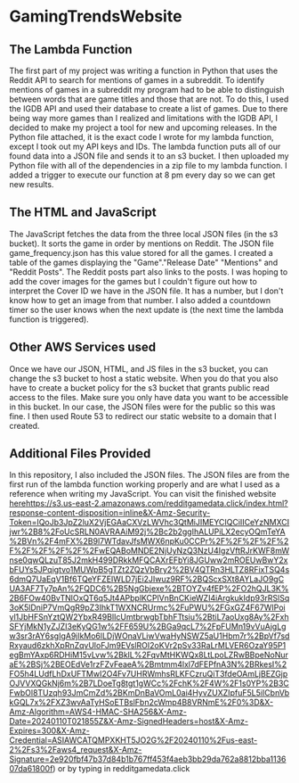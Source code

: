 # GamingTrendsWebsite

## The Lambda Function
The first part of my project was writing a function in Python that uses the Reddit API to search for mentions of games in a subreddit.
To identify mentions of games in a subreddit my program had to be able to distinguish between words that are game titles and those that are not.
To do this, I used the IGDB API and used their database to create a list of games.
Due to there being way more games than I realized and limitations with the IGDB API, I decided to make my project a tool for new and upcoming releases.
In the Python file attached, it is the exact code I wrote for my lambda function, except I took out my API keys and IDs.
The lambda function puts all of our found data into a JSON file and sends it to an s3 bucket.
I then uploaded my Python file with all of the dependencies in a zip file to my lambda function.
I added a trigger to execute our function at 8 pm every day so we can get new results.

## The HTML and JavaScript
The JavaScript fetches the data from the three local JSON files (in the s3 bucket).
It sorts the game in order by mentions on Reddit. The JSON file game_frequency.json has this value stored for all the games.
I created a table of the games displaying the "Game"."Release Date" "Mentions" and "Reddit Posts". The Reddit posts part also links to the posts.
I was hoping to add the cover images for the games but I couldn't figure out how to interpret the Cover ID we have in the JSON file. It has a number, but I don't know how to get an image from that number.
I also added a countdown timer so the user knows when the next update is (the next time the lambda function is triggered).

## Other AWS Services used
Once we have our JSON, HTML, and JS files in the s3 bucket, you can change the s3 bucket to host a static website.
When you do that you also have to create a bucket policy for the s3 bucket that grants public read access to the files. 
Make sure you only have data you want to be accessible in this bucket. In our case, the JSON files were for the public so this was fine.
I then used Route 53 to redirect our static website to a domain that I created. 

## Additional Files Provided
In this repository, I also included the JSON files.
The JSON files are from the first run of the lambda function working properly and are what I used as a reference when writing my JavaScript.
You can visit the finished website [here](https://s3.us-east-2.amazonaws.com/redditgamedata.click/index.html?response-content-disposition=inline&X-Amz-Security-Token=IQoJb3JpZ2luX2VjEGAaCXVzLWVhc3QtMiJIMEYCIQCiIICeYzNMXCIjwr%2B8%2FoUcSRLN0AVRAAiM92j%2Bc2b2ggIhALUPiLX2ecyOQmTeYA%2BVn%2F4mFX%2B9l7WTdavJfsMWX6npKu0CCPr%2F%2F%2F%2F%2F%2F%2F%2F%2F%2FwEQABoMNDE2NjUyNzQ3NzU4IgzVftRJrKWF8mWnse0qwQLzuT85J2mkH499DRkkMFQCAXrEFbYi8JGUww2mROEUwBwY2xbFUYs5JPqigtvo1MUWpB5gTZt2ZQzVbBry2%2BV4QTRn3HLTZ8RFixTSQ4s6dmQ7UaEqV1Bf6TQeYFZEIWLD7jEi2JIwuz9RF%2BQScxSXt8AYLaJO9gCUA3AF7Ty7pAn%2FQDC6%2B5NgGbjexe%2BTOYZv4fEP%2FO2hQJL3K%2B6FOw40BvTNlOxQT6q5Jt4APbplKCPlVnBnCKieWZI4iArgkukIdp93rRSlSq3oK5lDniP7VmQgR9pZ3IhkT1WXNCRUrmc%2FuPWU%2FGxGZ4F67WIPoiyl1JbHFSnYztQW2YbxR49BlIcUmtbrwgbTbhFTtsiu%2BtiL7aoUxg8Ay%2FxhSFYjMkN1yZJZI3eKyQG1w%2FF659U%2BGa9qcL7%2FpFUMn19vVuAjgLgw3sr3rAY6sgIgA9jlkMo6lLDjWOnaVLiwVwaHyNSWZ5aU1Hbm7r%2BpVf7sdRxyaud6zkhXpRnZqvUloFJm9EVslROI2oKVr2pSv33RaLrMLVER6OzaY95P1egBmYAxp6RDHiM15vLvw%2BklL%2FqvMtHKWQx8LtLpoLZRwBBpeNoNuraE%2BSj%2BEOEdVe1rzFZvFeaeA%2Bmtmm4lxl7dFEPfnA3N%2BRkesI%2FO5h4LUdfLhDxUFTMwI2O4Fv7UHRWmhsRLKFCzruQiT3fdeOAmLjBEZGjpOJVVXQGkNj6m%2B7LDoeTg8tgt1gWCc%2FchK%2F4W%2F1s0YP%2B3CFwbOl8TUzqh93JmCmZd%2BKmDnBaVOmL0ai4HyvZUXZIpfuF5L5iICbnVbkGQL7x%2FXZ3wvAaTyHSoETBslFbn2cWmp4B8VRNmE%2F0%3D&X-Amz-Algorithm=AWS4-HMAC-SHA256&X-Amz-Date=20240110T021855Z&X-Amz-SignedHeaders=host&X-Amz-Expires=300&X-Amz-Credential=ASIAWCATQMPXKHT5JO2G%2F20240110%2Fus-east-2%2Fs3%2Faws4_request&X-Amz-Signature=2e920fbf47b37d84b1b767ff453f4aeb3bb29da762a8812bba113607da61800f)https://s3.us-east-2.amazonaws.com/redditgamedata.click/index.html?response-content-disposition=inline&X-Amz-Security-Token=IQoJb3JpZ2luX2VjEGAaCXVzLWVhc3QtMiJIMEYCIQCiIICeYzNMXCIjwr%2B8%2FoUcSRLN0AVRAAiM92j%2Bc2b2ggIhALUPiLX2ecyOQmTeYA%2BVn%2F4mFX%2B9l7WTdavJfsMWX6npKu0CCPr%2F%2F%2F%2F%2F%2F%2F%2F%2F%2FwEQABoMNDE2NjUyNzQ3NzU4IgzVftRJrKWF8mWnse0qwQLzuT85J2mkH499DRkkMFQCAXrEFbYi8JGUww2mROEUwBwY2xbFUYs5JPqigtvo1MUWpB5gTZt2ZQzVbBry2%2BV4QTRn3HLTZ8RFixTSQ4s6dmQ7UaEqV1Bf6TQeYFZEIWLD7jEi2JIwuz9RF%2BQScxSXt8AYLaJO9gCUA3AF7Ty7pAn%2FQDC6%2B5NgGbjexe%2BTOYZv4fEP%2FO2hQJL3K%2B6FOw40BvTNlOxQT6q5Jt4APbplKCPlVnBnCKieWZI4iArgkukIdp93rRSlSq3oK5lDniP7VmQgR9pZ3IhkT1WXNCRUrmc%2FuPWU%2FGxGZ4F67WIPoiyl1JbHFSnYztQW2YbxR49BlIcUmtbrwgbTbhFTtsiu%2BtiL7aoUxg8Ay%2FxhSFYjMkN1yZJZI3eKyQG1w%2FF659U%2BGa9qcL7%2FpFUMn19vVuAjgLgw3sr3rAY6sgIgA9jlkMo6lLDjWOnaVLiwVwaHyNSWZ5aU1Hbm7r%2BpVf7sdRxyaud6zkhXpRnZqvUloFJm9EVslROI2oKVr2pSv33RaLrMLVER6OzaY95P1egBmYAxp6RDHiM15vLvw%2BklL%2FqvMtHKWQx8LtLpoLZRwBBpeNoNuraE%2BSj%2BEOEdVe1rzFZvFeaeA%2Bmtmm4lxl7dFEPfnA3N%2BRkesI%2FO5h4LUdfLhDxUFTMwI2O4Fv7UHRWmhsRLKFCzruQiT3fdeOAmLjBEZGjpOJVVXQGkNj6m%2B7LDoeTg8tgt1gWCc%2FchK%2F4W%2F1s0YP%2B3CFwbOl8TUzqh93JmCmZd%2BKmDnBaVOmL0ai4HyvZUXZIpfuF5L5iICbnVbkGQL7x%2FXZ3wvAaTyHSoETBslFbn2cWmp4B8VRNmE%2F0%3D&X-Amz-Algorithm=AWS4-HMAC-SHA256&X-Amz-Date=20240110T021855Z&X-Amz-SignedHeaders=host&X-Amz-Expires=300&X-Amz-Credential=ASIAWCATQMPXKHT5JO2G%2F20240110%2Fus-east-2%2Fs3%2Faws4_request&X-Amz-Signature=2e920fbf47b37d84b1b767ff453f4aeb3bb29da762a8812bba113607da61800f) or by typing in redditgamedata.click
